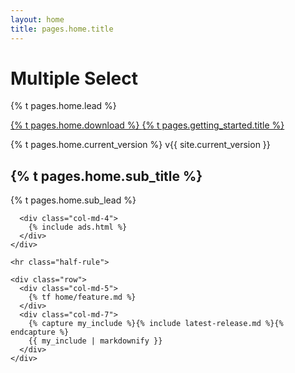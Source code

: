 ```yaml
---
layout: home
title: pages.home.title
---
```


<main class="bs-docs-masthead" id="content" role="main">
  <div class="container">
    <h1>Multiple Select</h1>
    <p class="lead">{% t pages.home.lead %}</p>
    <p class="lead">
      <a href="https://github.com/wenzhixin/multiple-select" class="btn btn-outline-inverse btn-lg">
        {% t pages.home.download %}
      </a>
      <a href="../getting-started" class="btn btn-outline-inverse btn-lg">
        {% t pages.getting_started.title %}
      </a>
    </p>
    <p class="version">{% t pages.home.current_version %} v{{ site.current_version }}</p>
  </div>
</main>

<div>
  <div class="container">
    <div class="row">
      <div class="col-md-8">
        <h2 class="bs-docs-featurette-title">{% t pages.home.sub_title %}</h2>
        <p class="lead">{% t pages.home.sub_lead %}</p>
      </div>

      <div class="col-md-4">
        {% include ads.html %}
      </div>
    </div>

    <hr class="half-rule">

    <div class="row">
      <div class="col-md-5">
        {% tf home/feature.md %}
      </div>
      <div class="col-md-7">
        {% capture my_include %}{% include latest-release.md %}{% endcapture %}
        {{ my_include | markdownify }}
      </div>
    </div>
  </div>
</div>
